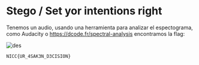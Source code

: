 # Stego / Set yor intentions right

Tenemos un audio, usando una herramienta para analizar el espectograma, como Audacity o https://dcode.fr/spectral-analysis encontramos la flag:

![des](https://github.com/user-attachments/assets/eedf7d16-37df-4d93-ac42-02a153c60f74)

`NICC{UR_4SAK3N_D3CISION}`
